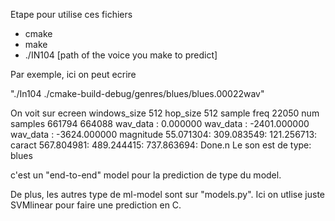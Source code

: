 Etape pour utilise ces fichiers

+ cmake
+ make
+ ./IN104 [path of the voice you make to predict]

Par exemple, ici on peut ecrire 

"./In104 ./cmake-build-debug/genres/blues/blues.00022wav"

On voit sur ecreen 
	windows_size 512
	hop_size 512
	sample freq 22050
	num samples 661794
	664088
	wav_data : 0.000000
	wav_data : -2401.000000
	wav_data : -3624.000000
	magnitude 55.071304: 309.083549: 121.256713:
	caract 567.804981: 489.244415: 737.863694:
	Done.n
	Le son est de type: blues

c'est un "end-to-end" model pour la prediction de type du model.

De plus, les autres type de ml-model sont sur "models.py". Ici on utlise juste SVMlinear pour faire une prediction en C. 
